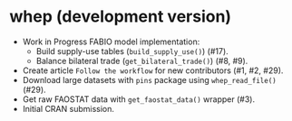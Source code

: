# whep (development version)

* Work in Progress FABIO model implementation:
  - Build supply-use tables (`build_supply_use()`) (#17).
  - Balance bilateral trade (`get_bilateral_trade()`) (#8, #9).
* Create article `Follow the workflow` for new contributors (#1, #2, #29).
* Download large datasets with `pins` package using `whep_read_file()` (#29).
* Get raw FAOSTAT data with `get_faostat_data()` wrapper (#3).
* Initial CRAN submission.
